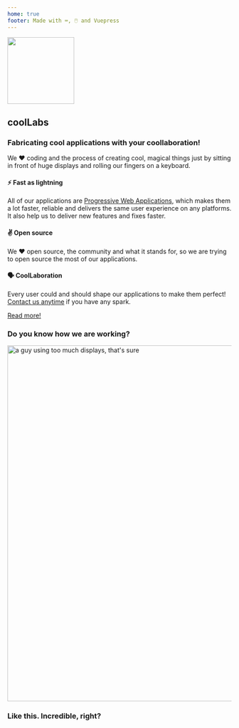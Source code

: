 ```yaml
---
home: true
footer: Made with ⌨️, 🖱️ and Vuepress
---
```


<section class="bg-coollabs text-white px-2 md:px-0">
      <div class="container mx-auto flex flex-wrap h-full items-center py-8">
        <img src="/coollabs.svg" height="150" width="150" class="mx-auto mb-4 md:mx-0 md:mb-0" style="border:none !important;">
        <div class="w-full md:flex-1 px-6 text-center md:text-left">
          <h1 class="text-white text-5xl font-light leading-normal mb-2">coolLabs</h1>
          <h3 class="mb-2 text-base md:text-lg font-semibold">Fabricating cool applications with your coollaboration!</h3>
          <p class="text-sm text-white">We ❤️️ ️️coding and the process of creating cool, magical things just by sitting in front of huge displays and rolling our fingers on a keyboard.</p>
        </div>
        <div class="w-1/5"></div>
      </div>
</section>

 <section class="bg-gray-100 border-b">
    <div class="container py-12 mx-auto">
      <!-- <h3 class="text-center mb-4 text-2xl">Features</h3> -->
<!--       <h4 class="text-center text-lg mb-4 font-sans text-grey-dark">Big words coming, beware.</h4> -->
      <div class="flex flex-wrap pt-6">
        <div class="w-full mb-4 md:w-1/3 md:mb-0 px-4">
          <h4 class="text-green-900 text-xl mb-2 font-semibold">⚡ Fast as lightning</h4>
          <p class="mb-2">All of our applications are <a href="https://en.wikipedia.org/wiki/Progressive_web_applications">Progressive Web Applications</a>, which makes them a lot faster, reliable and delivers the same user experience on any platforms. It also help us to deliver new features and fixes faster.</p>
        </div>
        <div class="w-full mb-4 md:w-1/3 md:mb-0 px-4">
          <h4 class="text-green-900 text-xl mb-2 font-semibold">✌️ Open source</h4>
          <p class="mb-2">We ❤️️ open source, the community and what it stands for, so we are trying to open source the most of our applications.</p>
        </div>
        <div class="w-full mb-4 md:w-1/3 md:mb-0 px-4">
          <h4 class="text-green-900 text-xl mb-2 font-semibold">🗣 CoolLaboration</h4>
          <p class="mb-2">Every user could and should shape our applications to make them perfect! <a href="/contact" @click.prevent="$router.push('/contact')">Contact us anytime</a> if you have any spark.</p>
        </div>
        <div class="w-full my-4 md:mb-0 px-4 text-center">
         <a href="/about/vision.html" @click.prevent="$router.push('/about/vision.html')" class="bg-coollabs text-white px-1 text-center py-2 px-2 w-full uppercase text-base">Read more!</a>
         </div>
      </div>
    </div>
  </section>

  <section class="bg-white">
    <div class="container mx-auto px-4 pt-12 pb-8 ">
        <h3 class="text-center mb-4 text-2xl font-semibold">Do you know how we are working?</h3>
        <div class="flex justify-center">
        <img src="/programming.svg" class="px-10" width="800"  alt="a guy using too much displays, that's sure">
        </div>
        <h3 class="text-center text-base my-4 font-sans text-gray-500 font-semibold ">Like this. Incredible, right?</h3>
    </div>
</section>
